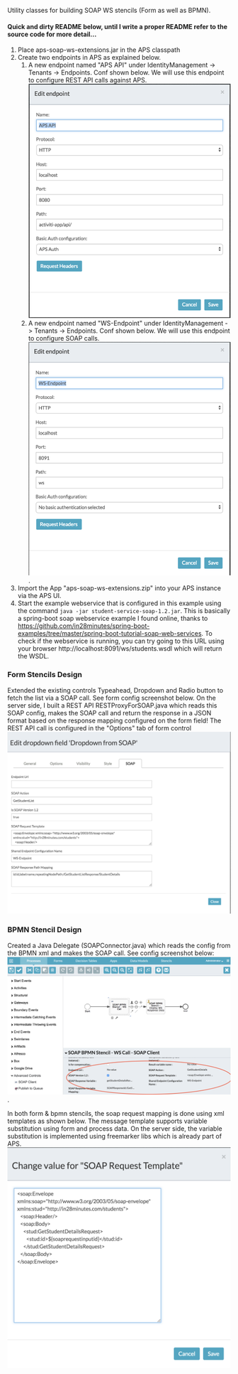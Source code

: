 Utility  classes for building SOAP WS stencils (Form as well as BPMN).


#### Quick and dirty README below, until I write a proper README refer to the source code for more detail...

1. Place aps-soap-ws-extensions.jar in the APS classpath
2. Create two endpoints in APS as explained below.
	1. A new endpoint named "APS API" under IdentityManagement -> Tenants -> Endpoints. Conf shown below. We will use this endpoint to configure REST API calls against APS.
		![](screenshots/aps-api-conf.png) 
	2. A new endpoint named "WS-Endpoint" under IdentityManagement -> Tenants -> Endpoints. Conf shown below. We will use this endpoint to configure SOAP calls.
		![](screenshots/soap-endpoint.png).
3. Import the App "aps-soap-ws-extensions.zip" into your APS instance via the APS UI.
4. Start the example webservice that is configured in this example using the command `java -jar student-service-soap-1.2.jar`. This is basically a spring-boot soap webservice example I found online, thanks to https://github.com/in28minutes/spring-boot-examples/tree/master/spring-boot-tutorial-soap-web-services. To check if the webservice is running, you can try going to this URL using your browser http://localhost:8091/ws/students.wsdl which will return the WSDL.

### Form Stencils Design
Extended the existing controls Typeahead, Dropdown and Radio button to fetch the list via a SOAP call. See form config screenshot below. On the server side, I built a REST API RESTProxyForSOAP.java which reads this SOAP config, makes the SOAP call and return the response in a JSON format based on the response mapping configured on the form field! The REST API call is configured in the "Options" tab of form control
![](screenshots/form-soap-conf.png)

### BPMN Stencil Design
Created a Java Delegate (SOAPConnector.java) which reads the config from the BPMN xml and makes the SOAP call. See config screenshot below: 
![](screenshots/bpmn-soap-conf.png).

In both form & bpmn stencils, the soap request mapping is done using xml templates as shown below. The message template supports variable substitution using form and process data. On the server side, the variable substitution is implemented using freemarker libs which is already part of APS.
![](screenshots/soap-req-template.png)

	

